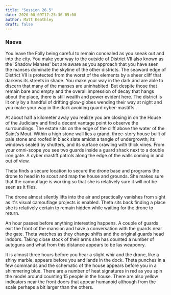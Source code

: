 ```yaml
---
title: "Session 26.5"
date: 2020-08-09T17:25:36-05:00
author: Matt Keathley
draft: false
---
```


### Naeva
You leave the Folly being careful to remain concealed as you sneak out and into the city. You make your way to the outside of District VII also known as the 'Shadow Manses' but are aware as you approach that you have seen the manses dominate the skyline of the other districts. The seaward edge of District VII is protected from the worst of the elements by a sheer cliff that darkens its streets in shade. You make your way in the dark and are able to discern that many of the manses are uninhabited. But despite those that remain bare and empty and the overall impression of decay that hangs about the place, there is still wealth and power evident here. The district is lit only by a handful of drifting glow-globes wending their way at night and you make your way in the dark avoiding guard cyber-mastiffs.

At about half a kilometer away you realize you are closing in on the House of the Judiciary and find a decent vantage point to observe the surroundings. The estate sits on the edge of the cliff above the water of the Saint’s Mout. Within a high stone wall lies a grand, three-story house built of pale stone and roofed in black slate amidst a tangle of undergrowth; its windows sealed by shutters, and its surface crawling with thick vines. From your omni-scope you see two guards inside a guard shack next to a double iron gate. A cyber mastiff patrols along the edge of the walls coming in and out of view.

Theta finds a secure location to secure the drone base and programs the drone to head in to scout and map the house and grounds. She makes sure that the camouflage is working so that she is relatively sure it will not be seen as it flies.

The drone almost silently lifts into the air and practically vanishes from sight as it's visual camouflage projects is enabled. Theta sits back finding a place she is relatively certain to remain hidden while waiting for the drone to return.

An hour passes before anything interesting happens. A couple of guards exit the front of the mansion and have a conversation with the guards near the gate. Theta watches as they change shifts and the original guards head indoors. Taking close stock of their arms she has counted a number of autoguns and what from this distance appears to be las weaponry.

It is almost three hours before you hear a slight whir and the drone, like a shiny marble, appears before you and lands in the dock. Theta punches in a few commands and the schematic of the house appears before you in a shimmering blue. There are a number of heat signatures in red as you spin the model around counting 15 people in the house. There are also yellow indicators near the front doors that appear humanoid although from the scale perhaps a bit larger than the others.

